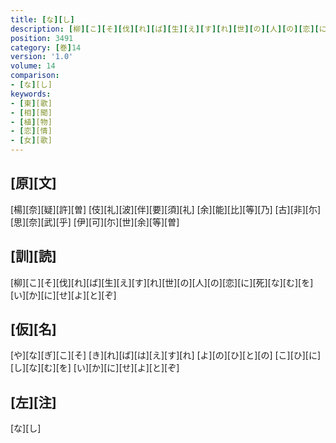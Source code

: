```yaml
---
title: [な][し]
description: [柳][こ][そ][伐][れ][ば][生][え][す][れ][世][の][人][の][恋][に][死][な][む][を][い][か][に][せ][よ][と][ぞ]
position: 3491
category: [巻]14
version: '1.0'
volume: 14
comparison:
- [な][し]
keywords:
- [東][歌]
- [相][聞]
- [植][物]
- [恋][情]
- [女][歌]
---
```


## [原][文]

[楊][奈][疑][許][曽] [伎][礼][波][伴][要][須][礼] [余][能][比][等][乃] [古][非][尓][思][奈][武][乎] [伊][可][尓][世][余][等][曽]

## [訓][読]

[柳][こ][そ][伐][れ][ば][生][え][す][れ][世][の][人][の][恋][に][死][な][む][を][い][か][に][せ][よ][と][ぞ]

## [仮][名]

[や][な][ぎ][こ][そ] [き][れ][ば][は][え][す][れ] [よ][の][ひ][と][の] [こ][ひ][に][し][な][む][を] [い][か][に][せ][よ][と][ぞ]

## [左][注]

[な][し]
